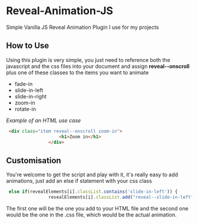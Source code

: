 # Reveal-Animation-JS
Simple Vanilla JS Reveal Animation Plugin I use for my projects
## How to Use
Using this plugin is very simple, you just need to reference both the javascript and the css files into your document and assign **reveal--onscroll** plus one of these classes to the items you want to animate

* fade-in
* slide-in-left
* slide-in-right
* zoom-in
* rotate-in

*Example of an HTML use case*

```html
 <div class="item reveal--onscroll zoom-in">
                    <h1>Zoom in</h1>
                </div>
```


## Customisation

You're welcome to get the script and play with it, it's really easy to add animations, just add an else if statement with your css class

```javascript 
 else if(revealElements[i].classList.contains('slide-in-left')) {
                revealElements[i].classList.add("reveal--slide-in-left");
```

The first one will be the one you add to your HTML file and the second one would be the one in the .css file, which would be the actual animation.


